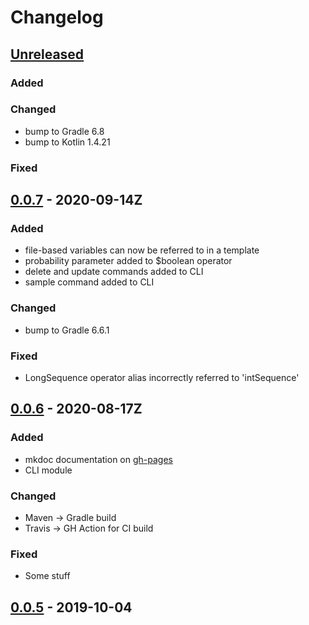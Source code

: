 # Changelog

## [Unreleased]
### Added

### Changed
- bump to Gradle 6.8
- bump to Kotlin 1.4.21

### Fixed

## [0.0.7] - 2020-09-14Z
### Added
- file-based variables can now be referred to in a template
- probability parameter added to $boolean operator
- delete and update commands added to CLI
- sample command added to CLI

### Changed
- bump to Gradle 6.6.1

### Fixed
- LongSequence operator alias incorrectly referred to 'intSequence'

## [0.0.6] - 2020-08-17Z
### Added
- mkdoc documentation on [gh-pages](https://dioxic.github.io/mgenerate4j/)
- CLI module

### Changed
- Maven -> Gradle build
- Travis -> GH Action for CI build

### Fixed
- Some stuff

## [0.0.5] - 2019-10-04

[Unreleased]: https://github.com/dioxic/dioxic/compare/v0.0.7...HEAD
[0.0.7]: https://github.com/dioxic/dioxic/releases/tag/v0.0.7
[0.0.6]: https://github.com/dioxic/dioxic/releases/tag/v0.0.6
[0.0.5]:      https://github.com/dioxic/mgenerate4j/releases/tag/v0.0.5